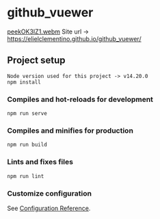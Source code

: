 # github_vuewer
[peekOK3IZ1.webm](https://user-images.githubusercontent.com/94757087/214728586-c1887c97-8aa6-46e4-a574-904dd8a3acbf.webm)
Site url -> https://elielclementino.github.io/github_vuewer/

## Project setup
```
Node version used for this project -> v14.20.0
npm install
```

### Compiles and hot-reloads for development
```
npm run serve
```

### Compiles and minifies for production
```
npm run build
```

### Lints and fixes files
```
npm run lint
```

### Customize configuration
See [Configuration Reference](https://cli.vuejs.org/config/).
